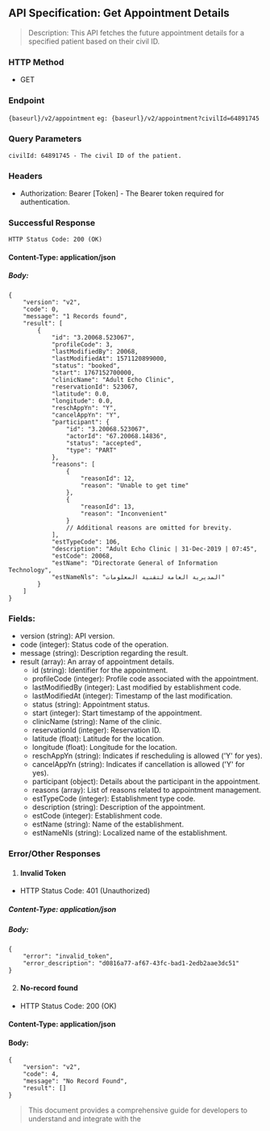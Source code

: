 ## API Specification: Get Appointment Details
> Description: This API fetches the future appointment details for a specified patient based on their civil ID.

### HTTP Method
- GET

### Endpoint
``` {baseurl}/v2/appointment ```
``` eg: {baseurl}/v2/appointment?civilId=64891745 ```

### Query Parameters
``` civilId: 64891745 - The civil ID of the patient. ```

### Headers
- Authorization: Bearer [Token] - The Bearer token required for authentication.

### Successful Response
``` HTTP Status Code: 200 (OK) ```

#### Content-Type: application/json

##### Body:
```
{
    "version": "v2",
    "code": 0,
    "message": "1 Records found",
    "result": [
        {
            "id": "3.20068.523067",
            "profileCode": 3,
            "lastModifiedBy": 20068,
            "lastModifiedAt": 1571120899000,
            "status": "booked",
            "start": 1767152700000,
            "clinicName": "Adult Echo Clinic",
            "reservationId": 523067,
            "latitude": 0.0,
            "longitude": 0.0,
            "reschAppYn": "Y",
            "cancelAppYn": "Y",
            "participant": {
                "id": "3.20068.523067",
                "actorId": "67.20068.14836",
                "status": "accepted",
                "type": "PART"
            },
            "reasons": [
                {
                    "reasonId": 12,
                    "reason": "Unable to get time"
                },
                {
                    "reasonId": 13,
                    "reason": "Inconvenient"
                }
                // Additional reasons are omitted for brevity.
            ],
            "estTypeCode": 106,
            "description": "Adult Echo Clinic | 31-Dec-2019 | 07:45",
            "estCode": 20068,
            "estName": "Directorate General of Information Technology",
            "estNameNls": "المديرية العامة لتقنية المعلومات"
        }
    ]
}
```
### Fields:

- version (string): API version.
- code (integer): Status code of the operation.
- message (string): Description regarding the result.
- result (array): An array of appointment details.
    - id (string): Identifier for the appointment.
    - profileCode (integer): Profile code associated with the appointment.
    - lastModifiedBy (integer): Last modified by establishment code.
    - lastModifiedAt (integer): Timestamp of the last modification.
    - status (string): Appointment status.
    - start (integer): Start timestamp of the appointment.
    - clinicName (string): Name of the clinic.
    - reservationId (integer): Reservation ID.
    - latitude (float): Latitude for the location.
    - longitude (float): Longitude for the location.
    - reschAppYn (string): Indicates if rescheduling is allowed ('Y' for yes).
    - cancelAppYn (string): Indicates if cancellation is allowed ('Y' for yes).
    - participant (object): Details about the participant in the appointment.
    - reasons (array): List of reasons related to appointment management.
    - estTypeCode (integer): Establishment type code.
    - description (string): Description of the appointment.
    - estCode (integer): Establishment code.
    - estName (string): Name of the establishment.
    - estNameNls (string): Localized name of the establishment.

### Error/Other Responses

1. #### Invalid Token
- HTTP Status Code: 401 (Unauthorized)
##### Content-Type: application/json
##### Body:
```
{
    "error": "invalid_token",
    "error_description": "d0816a77-af67-43fc-bad1-2edb2aae3dc51"
}
```

2. #### No-record found
- HTTP Status Code: 200 (OK)
#### Content-Type: application/json
#### Body:
```
{
    "version": "v2",
    "code": 4,
    "message": "No Record Found",
    "result": []
}
```
> This document provides a comprehensive guide for developers to understand and integrate with the
